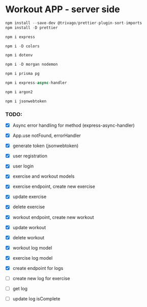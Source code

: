 # Workout APP - server side

```javascript
npm install --save-dev @trivago/prettier-plugin-sort-imports
npm install -D prettier

npm i express

npm i -D colors

npm i dotenv

npm i -D morgan nodemon

npm i prisma pg

npm i express-async-handler

npm i argon2

npm i jsonwebtoken
```

### TODO:

- [x] Async error handling for method (express-async-handler)
- [x] App.use notFound, errorHandler
- [x] generate token (jsonwebtoken)
- [x] user registration
- [x] user  login
- [x] exercise and workout models
- [x] exercise endpoint, create new exercise
- [x] update exercise
- [x] delete exercise
- [x] workout endpoint, create new workout
- [x] update workout
- [x] delete workout
- [x] workout log model
- [x] exercise log model
- [x] create endpoint for logs
- [ ] create new log for exercise
- [ ] get log
- [ ] update log isComplete

